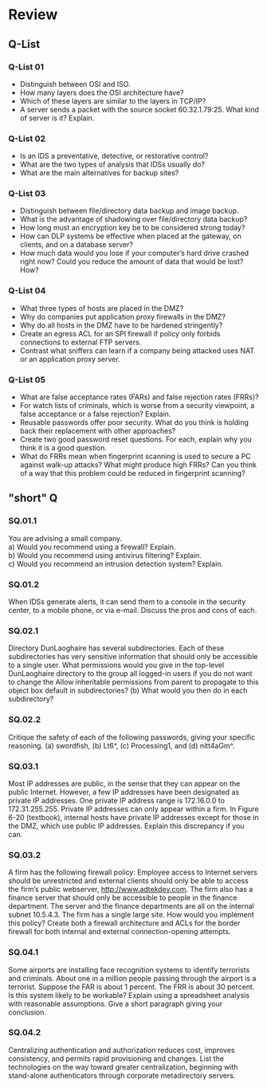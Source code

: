 
# Review 

## **Q-List**

### Q-List 01

- Distinguish between OSI and ISO.
- How many layers does the OSI architecture have?
- Which of these layers are similar to the layers in TCP/IP?
- A server sends a packet with the source socket 60.32.1.79:25. What kind of server is it? Explain.


### Q-List 02

- Is an IDS a preventative, detective, or restorative control?
- What are the two types of analysis that IDSs usually do?
- What are the main alternatives for backup sites?

### Q-List 03
- Distinguish between file/directory data backup and image backup.
- What is the advantage of shadowing over file/directory data backup?
- How long must an encryption key be to be considered strong today?
- How can DLP systems be effective when placed at the gateway, on clients, and on a database server?
- How much data would you lose if your computer’s hard drive crashed right now? Could you reduce the amount of data that would be lost? How?

### Q-List 04
- What three types of hosts are placed in the DMZ?
- Why do companies put application proxy firewalls in the DMZ?
- Why do all hosts in the DMZ have to be hardened stringently?
- Create an egress ACL for an SPI firewall if policy only forbids connections to external FTP servers.
- Contrast what sniffers can learn if a company being attacked uses NAT or an application proxy server.

### Q-List 05
- What are false acceptance rates (FARs) and false rejection rates (FRRs)?
- For watch lists of criminals, which is worse from a security viewpoint, a false acceptance or a false rejection? Explain.
- Reusable passwords offer poor security. What do you think is holding back their replacement with other approaches?
- Create two good password reset questions. For each, explain why you think it is a good question.
- What do FRRs mean when fingerprint scanning is used to secure a PC against walk-up attacks? What might produce high FRRs? Can you think of a way that this problem could be reduced in fingerprint scanning?


## **"short" Q**

### SQ.01.1
You are advising a small company.   
a) Would you recommend using a firewall? Explain.  
b) Would you recommend using antivirus filtering? Explain.  
c) Would you recommend an intrusion detection system? Explain.  

### SQ.01.2  
When IDSs generate alerts, it can send them to a console in the security center, to a mobile phone, or via e-mail. Discuss the pros and cons of each.  

### SQ.02.1
Directory DunLaoghaire has several subdirectories. Each of these subdirectories has very sensitive information that should only be accessible to a single user. What permissions would you give in the top-level DunLaoghaire directory to the group all logged-in users if you do not want to change the Allow inheritable permissions from parent to propagate to this object box default in subdirectories? (b) What would you then do in each subdirectory?

### SQ.02.2 
Critique the safety of each of the following passwords, giving your specific reasoning. (a) swordfish, (b) Lt6^, (c) Processing1, and (d) nitt4aGm^.

### SQ.03.1  
Most IP addresses are public, in the sense that they can appear on the public Internet. However, a few IP addresses have been designated as private IP addresses. One private IP address range is 172.16.0.0 to 172.31.255.255. Private IP addresses can only appear within a firm. In Figure 6-20 (textbook), internal hosts have private IP addresses except for those in the DMZ, which use public IP addresses. Explain this discrepancy if you can.  

### SQ.03.2  
A firm has the following firewall policy: Employee access to Internet servers should be unrestricted and external clients should only be able to access the firm’s public webserver, http://www.adtekdev.com. The firm also has a finance server that should only be accessible to people in the finance department. The server and the finance departments are all on the internal subnet 10.5.4.3. The firm has a single large site. How would you implement this policy? Create both a firewall architecture and ACLs for the border firewall for both internal and external connection-opening attempts.  


### SQ.04.1   
Some airports are installing face recognition systems to identify terrorists and criminals. About one in a million people passing through the airport is a terrorist. Suppose the FAR is about 1 percent. The FRR is about 30 percent. Is this system likely to be workable? Explain using a spreadsheet analysis with reasonable assumptions. Give a short paragraph giving your conclusion.  

### SQ.04.2  
Centralizing authentication and authorization reduces cost, improves consistency, and permits rapid provisioning and changes. List the technologies on the way toward greater centralization, beginning with stand-alone authenticators through corporate metadirectory servers.  

